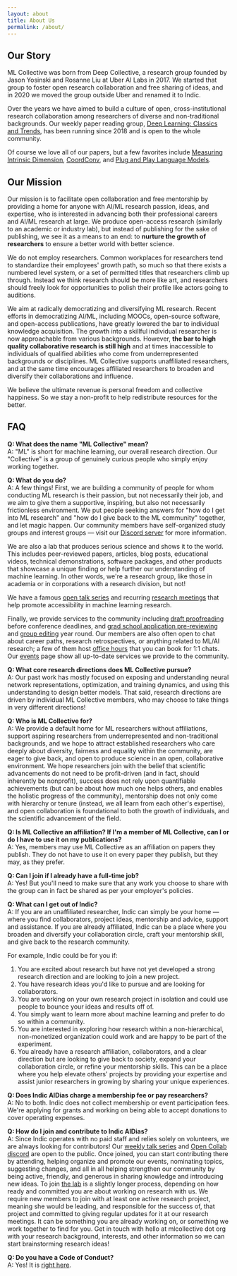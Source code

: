 ```yaml
---
layout: about
title: About Us
permalink: /about/
---
```


## Our Story

ML Collective was born from Deep Collective, a research group founded by Jason Yosinski and Rosanne Liu at Uber AI Labs in 2017. We started that group to foster open research collaboration and free sharing of ideas, and in 2020 we moved the group outside Uber and renamed it to Indic.

Over the years we have aimed to build a culture of open, cross-institutional research collaboration among researchers of diverse and non-traditional backgrounds. Our weekly paper reading group, [Deep Learning: Classics and Trends](/dlct/), has been running since 2018 and is open to the whole community.

Of course we love all of our papers, but a few favorites include [Measuring Intrinsic Dimension](https://eng.uber.com/intrinsic-dimension/), [CoordConv](https://eng.uber.com/coordconv/), and [Plug and Play Language Models](https://iclr.cc/virtual_2020/poster_H1edEyBKDS.html).

## Our Mission

Our mission is to facilitate open collaboration and free mentorship by providing a home for anyone with AI/ML research passion, ideas, and expertise, who is interested in advancing both their professional careers and AI/ML research at large. We produce open-access research (similarly to an academic or industry lab), but instead of publishing for the sake of publishing, we see it as a means to an end: to **nurture the growth of researchers** to ensure a better world with better science.

We do not employ researchers. Common workplaces for researchers tend to standardize their employees' growth path, so much so that there exists a numbered level system, or a set of permitted titles that researchers climb up through. Instead we think research should be more like art, and researchers should freely look for opportunities to polish their profile like actors going to auditions.

We aim at radically democratizing and diversifying ML research. Recent efforts in democratizing AI/ML, including MOOCs, open-source software, and open-access publications, have greatly lowered the bar to individual knowledge acquisition. The growth into a skillful individual researcher is now approachable from various backgrounds. However, **the bar to high quality collaborative research is still high** and at times inaccessible to individuals of qualified abilities who come from underrepresented backgrounds or disciplines. ML Collective supports unaffiliated researchers, and at the same time encourages affiliated researchers to broaden and diversify their collaborations and influence.

We believe the ultimate revenue is personal freedom and collective happiness. So we stay a non-profit to help redistribute resources for the better.

## FAQ

**Q: What does the name "ML Collective" mean?**  
A: "ML" is short for machine learning, our overall research direction. Our "Collective" is a group of genuinely curious people who simply enjoy working together.

**Q: What do you do?**  
A: A few things! First, we are building a community of people for whom conducting ML research is their passion, but not necessarily their job, and we aim to give them a supportive, inspiring, but also not necessarily frictionless environment. We put people seeking answers for "how do I get into ML research" and "how do I give back to the ML community" together, and let magic happen. Our community members have self-organized study groups and interest groups — visit our [Discord server](https://discord.gg/nNJ4GBPZm9) for more information.

We are also a lab that produces serious science and shows it to the world. This includes peer-reviewed papers, articles, blog posts, educational videos, technical demonstrations, software packages, and other products that showcase a unique finding or help further our understanding of machine learning. In other words, we're a research group, like those in academia or in corporations with a research division, but not!

We have a famous [open talk series](/dlct/) and recurring [research meetings](/events/#jam) that help promote accessibility in machine learning research.

Finally, we provide services to the community including [draft proofreading](https://twitter.com/ml_collective/status/1308476147802320897) before conference deadlines, and [grad school application pre-reviewing](https://twitter.com/ml_collective/status/1321937116020965376) and [group editing](https://twitter.com/ml_collective/status/1465849265985662983?s=20) year round. Our members are also often open to chat about career paths, research retrospectives, or anything related to ML/AI research; a few of them host [office hours](/events//#mloh) that you can book for 1:1 chats. Our [events](/events/) page show all up-to-date services we provide to the community.

**Q: What core research directions does ML Collective pursue?**  
A: Our past work has mostly focused on exposing and understanding neural network representations, optimization, and training dynamics, and using this understanding to design better models. That said, research directions are driven by individual ML Collective members, who may choose to take things in very different directions!

**Q: Who is ML Collective for?**  
A: We provide a default home for ML researchers without affiliations, support aspiring researchers from underrepresented and non-traditional backgrounds, and we hope to attract established researchers who care deeply about diversity, fairness and equality within the community, are eager to give back, and open to produce science in an open, collaborative environment.
We hope researchers join with the belief that scientific advancements do not need to be profit-driven (and in fact, should inherently be nonprofit), success does not rely upon quantifiable achievements (but can be about how much one helps others, and enables the holistic progress of the community), mentorship does not only come with hierarchy or tenure (instead, we all learn from each other's expertise), and open collaboration is foundational to both the growth of individuals, and the scientific advancement of the field.

**Q: Is ML Collective an affiliation? If I'm a member of ML Collective, can I or do I have to use it on my publications?**  
A: Yes, members may use ML Collective as an affiliation on papers they publish. They do not have to use it on every paper they publish, but they may, as they prefer.

**Q: Can I join if I already have a full-time job?**  
A: Yes! But you'll need to make sure that any work you choose to share with the group can in fact be shared as per your employer's policies.

**Q: What can I get out of Indic?**  
A: If you are an unaffiliated researcher, Indic can simply be your home — where you find collaborators, project ideas, mentorship and advice, support and assistance. If you are already affiliated, Indic can be a place where you broaden and diversify your collaboration circle, craft your mentorship skill, and give back to the research community.

For example, Indic could be for you if:

1. You are excited about research but have not yet developed a strong research direction and are looking to join a new project.
2. You have research ideas you'd like to pursue and are looking for collaborators.
3. You are working on your own research project in isolation and could use people to bounce your ideas and results off of.
4. You simply want to learn more about machine learning and prefer to do so within a community.
5. You are interested in exploring how research within a non-hierarchical, non-monetized organization could work and are happy to be part of the experiment.
6. You already have a research affiliation, collaborators, and a clear direction but are looking to give back to society, expand your collaboration circle, or refine your mentorship skills. This can be a place where you help elevate others' projects by providing your expertise and assist junior researchers in growing by sharing your unique experiences.

**Q: Does Indic AIDias charge a membership fee or pay researchers?**  
A: No to both. Indic does not collect membership or event participation fees. We're applying for grants and working on being able to accept donations to cover operating expenses.

**Q: How do I join and contribute to Indic AIDias?**  
A: Since Indic operates with no paid staff and relies solely on volunteers, we are always looking for contributors!
Our [weekly talk series](/dlct/) and [Open Collab discord](https://discord.gg/nNJ4GBPZm9) are open to the public. Once joined, you can start contributing there by attending, helping organize and promote our events, nominating topics, suggesting changes, and all in all helping strengthen our community by being active, friendly, and generous in sharing knowledge and introducing new ideas. To join [the lab](/community/#lab) is a slightly longer process, depending on how ready and committed you are about working on research with us. We require new members to join with at least one active research project, meaning she would be leading, and responsible for the success of, that project and committed to giving regular updates for it at our research meetings. It can be something you are already working on, or something we work together to find for you. Get in touch with hello at mlcollective dot org with your research background, interests, and other information so we can start brainstorming research ideas!

**Q: Do you have a Code of Conduct?**  
A: Yes! It is [right here](https://docs.google.com/document/d/1Y6r8oHFF7GIvP0VPDy1JaF1g-mNNX3A49SEAA20qDUs/edit).
